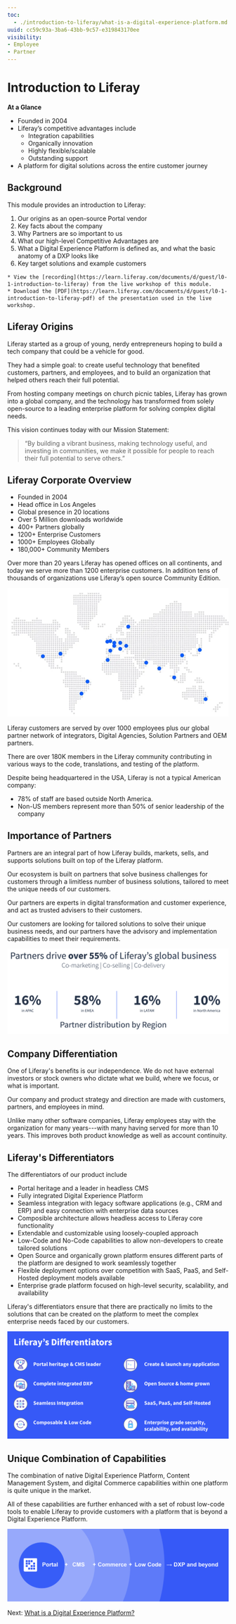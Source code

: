 ```yaml
---
toc:
  - ./introduction-to-liferay/what-is-a-digital-experience-platform.md
uuid: cc59c93a-3ba6-43bb-9c57-e319843170ee
visibility: 
- Employee
- Partner
---
```


# Introduction to Liferay

**At a Glance**

* Founded in 2004
* Liferay’s competitive advantages include
  * Integration capabilities
  * Organically innovation
  * Highly flexible/scalable
  * Outstanding support
* A platform for digital solutions across the entire customer journey

## Background

This module provides an introduction to Liferay:

1. Our origins as an open-source Portal vendor
1. Key facts about the company
1. Why Partners are so important to us
1. What our high-level Competitive Advantages are
1. What a Digital Experience Platform is defined as, and what the basic anatomy of a DXP looks like
1. Key target solutions and example customers

```{note}
* View the [recording](https://learn.liferay.com/documents/d/guest/l0-1-introduction-to-liferay) from the live workshop of this module.
* Download the [PDF](https://learn.liferay.com/documents/d/guest/l0-1-introduction-to-liferay-pdf) of the presentation used in the live workshop.
```

## Liferay Origins

Liferay started as a group of young, nerdy entrepreneurs hoping to build a tech company that could be a vehicle for good.

They had a simple goal: to create useful technology that benefited customers, partners, and employees, and to build an organization that helped others reach their full potential. 

From hosting company meetings on church picnic tables, Liferay has grown into a global company, and the technology has transformed from solely open-source to a leading enterprise platform for solving complex digital needs.

This vision continues today with our Mission Statement:

> “By building a vibrant business, making technology useful, and investing in communities, we make it possible for people to reach their full potential to serve others.”

## Liferay Corporate Overview

* Founded in 2004
* Head office in Los Angeles
* Global presence in 20 locations
* Over 5 Million downloads worldwide
* 400+ Partners globally
* 1200+ Enterprise Customers
* 1000+ Employees Globally
* 180,000+ Community Members

Over more than 20 years Liferay has opened offices on all continents, and today we serve more than 1200 enterprise customers. In addition tens of thousands of organizations use Liferay’s open source Community Edition.

![Liferay has offices that span the globe.](./introduction-to-liferay/images/01.png)

Liferay customers are served by over 1000 employees plus our global partner network of integrators, Digital Agencies, Solution Partners and OEM partners.

There are over 180K members in the Liferay community contributing in various ways to the code, translations, and testing of the platform.

Despite being headquartered in the USA, Liferay is not a typical American company:

* 78% of staff are based outside North America.
* Non-US members represent more than 50% of senior leadership of the company

## Importance of Partners

Partners are an integral part of how Liferay builds, markets, sells, and supports solutions built on top of the Liferay platform.

Our ecosystem is built on partners that solve business challenges for customers through a limitless number of business solutions, tailored to meet the unique needs of our customers.

Our partners are experts in digital transformation and customer experience, and act as trusted advisers to their customers.

Our customers are looking for tailored solutions to solve their unique business needs, and our partners have the advisory and implementation capabilities to meet their requirements.

![Partners contribute over 55% of Liferay's global business.](./introduction-to-liferay/images/02.png)

## Company Differentiation

One of Liferay's benefits is our independence. We do not have external investors or stock owners who dictate what we build, where we focus, or what is important.

Our company and product strategy and direction are made with customers, partners, and employees in mind.

Unlike many other software companies, Liferay employees stay with the organization for many years---with many having served for more than 10 years. This improves both product knowledge as well as account continuity.

## Liferay's Differentiators

The differentiators of our product include

* Portal heritage and a leader in headless CMS
* Fully integrated Digital Experience Platform
* Seamless integration with legacy software applications (e.g., CRM and ERP) and easy connection with enterprise data sources
* Composible architecture allows headless access to Liferay core functionality
* Extendable and customizable using loosely-coupled approach
* Low-Code and No-Code capabilities to allow non-developers to create tailored solutions
* Open Source and organically grown platform ensures different parts of the platform are designed to work seamlessly together
* Flexible deployment options over competition with SaaS, PaaS, and Self-Hosted deployment models available
* Enterprise grade platform focused on high-level security, scalability, and availability

Liferay's differentiators ensure that there are practically no limits to the solutions that can be created on the platform to meet the complex enterprise needs faced by our customers.

![Liferay has numerous competitive advantages.](./introduction-to-liferay/images/03.png)

## Unique Combination of Capabilities

The combination of native Digital Experience Platform, Content Management System, and digital Commerce capabilities within one platform is quite unique in the market.

All of these capabilities are further enhanced with a set of robust low-code tools to enable Liferay to provide customers with a platform that is beyond a Digital Experience Platform.

![Liferay has a unique combination of capabilities.](./introduction-to-liferay/images/04.png)

Next: [What is a Digital Experience Platform?](./introduction-to-liferay/what-is-a-digital-experience-platform.md)
